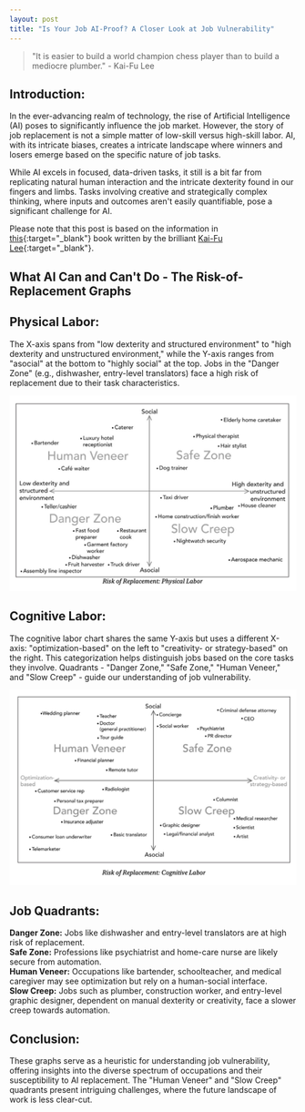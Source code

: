 ```yaml
---
layout: post
title: "Is Your Job AI-Proof? A Closer Look at Job Vulnerability"
---
```


> "It is easier to build a world champion chess player than to build a mediocre plumber." - Kai-Fu Lee

## Introduction:

In the ever-advancing realm of technology, the rise of Artificial Intelligence (AI) poses to significantly influence the job market. However, the story of job replacement is not a simple matter of low-skill versus high-skill labor. AI, with its intricate biases, creates a intricate landscape where winners and losers emerge based on the specific nature of job tasks.

While AI excels in focused, data-driven tasks, it still is a bit far from replicating natural human interaction and the intricate dexterity found in our fingers and limbs. Tasks involving creative and strategically complex thinking, where inputs and outcomes aren't easily quantifiable, pose a significant challenge for AI.

Please note that this post is based on the information in [this](https://www.amazon.ca/AI-Superpowers-China-Silicon-Valley/dp/0358105587/ref=sr_1_1?crid=LQ88F8SYT7AB&keywords=ai+superpowers+china%2C+silicon+valley&qid=1704217212&sprefix=AI+s%2Caps%2C103&sr=8-1){:target="_blank"} book written by the brilliant [Kai-Fu Lee](https://www.linkedin.com/in/kaifulee/){:target="_blank"}.

## What AI Can and Can't Do - The Risk-of-Replacement Graphs

## Physical Labor:
The X-axis spans from "low dexterity and structured environment" to "high dexterity and unstructured environment," while the Y-axis ranges from "asocial" at the bottom to "highly social" at the top. Jobs in the "Danger Zone" (e.g., dishwasher, entry-level translators) face a high risk of replacement due to their task characteristics.

![Physical Labor](/public/images/2.png "Risk of Replacement: Physical Labor")

## Cognitive Labor:
The cognitive labor chart shares the same Y-axis but uses a different X-axis: "optimization-based" on the left to "creativity- or strategy-based" on the right. This categorization helps distinguish jobs based on the core tasks they involve. Quadrants - "Danger Zone," "Safe Zone," "Human Veneer," and "Slow Creep" - guide our understanding of job vulnerability.

![Cognitive Labor](/public/images/1.png "Risk of Replacement: Cognitive Labor")

## Job Quadrants:

**Danger Zone:** Jobs like dishwasher and entry-level translators are at high risk of replacement.<br>
**Safe Zone:** Professions like psychiatrist and home-care nurse are likely secure from automation.<br>
**Human Veneer:** Occupations like bartender, schoolteacher, and medical caregiver may see optimization but rely on a human-social interface.<br>
**Slow Creep:** Jobs such as plumber, construction worker, and entry-level graphic designer, dependent on manual dexterity or creativity, face a slower creep towards automation.<br>

## Conclusion:

These graphs serve as a heuristic for understanding job vulnerability, offering insights into the diverse spectrum of occupations and their susceptibility to AI replacement. The "Human Veneer" and "Slow Creep" quadrants present intriguing challenges, where the future landscape of work is less clear-cut.